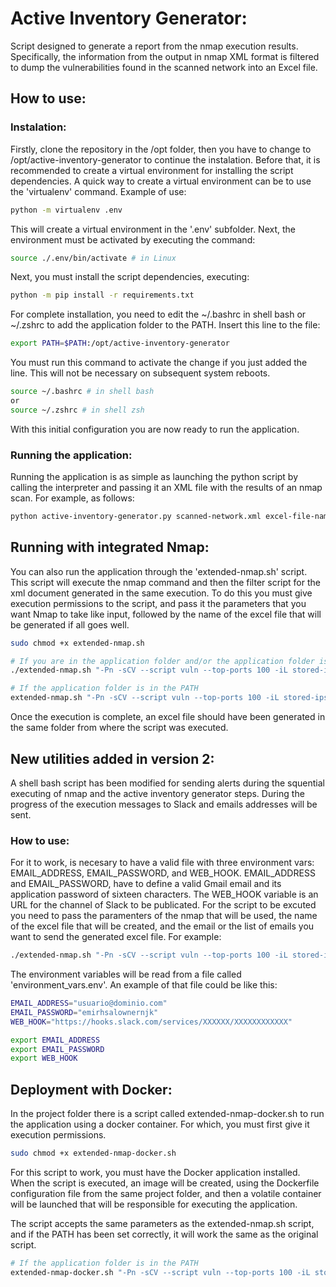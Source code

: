 # Active Inventory Generator:
Script designed to generate a report from the nmap execution results. Specifically, the information from the output in nmap XML format is filtered to dump the vulnerabilities found in the scanned network into an Excel file.

## How to use:
### Instalation:
Firstly, clone the repository in the /opt folder, then you have to change to /opt/active-inventory-generator to continue the instalation. Before that, it is recommended to create a virtual environment for installing the script dependencies. A quick way to create a virtual environment can be to use the 'virtualenv' command. Example of use:

```bash
python -m virtualenv .env
```

This will create a virtual environment in the '.env' subfolder. Next, the environment must be activated by executing the command:

```bash
source ./.env/bin/activate # in Linux
```

Next, you must install the script dependencies, executing:

```bash
python -m pip install -r requirements.txt
```

For complete installation, you need to edit the ~/.bashrc in shell bash or ~/.zshrc to add the application folder to the PATH. Insert this line to the file:

```bash
export PATH=$PATH:/opt/active-inventory-generator
```

You must run this command to activate the change if you just added the line. This will not be necessary on subsequent system reboots.

```bash
source ~/.bashrc # in shell bash
or
source ~/.zshrc # in shell zsh
```

With this initial configuration you are now ready to run the application.

### Running the application:

Running the application is as simple as launching the python script by calling the interpreter and passing it an XML file with the results of an nmap scan. For example, as follows:

```bash
python active-inventory-generator.py scanned-network.xml excel-file-name.xlsx
```
## Running with integrated Nmap:

You can also run the application through the 'extended-nmap.sh' script. This script will execute the nmap command and then the filter script for the xml document generated in the same execution. To do this you must give execution permissions to the script, and pass it the parameters that you want Nmap to take like input, followed by the name of the excel file that will be generated if all goes well.

```bash
sudo chmod +x extended-nmap.sh

# If you are in the application folder and/or the application folder is not in the PATH
./extended-nmap.sh "-Pn -sCV --script vuln --top-ports 100 -iL stored-ips" excel-file-name.xlsx

# If the application folder is in the PATH
extended-nmap.sh "-Pn -sCV --script vuln --top-ports 100 -iL stored-ips" excel-file-name.xlsx
```

Once the execution is complete, an excel file should have been generated in the same folder from where the script was executed.

## New utilities added in version 2:

A shell bash script has been modified for sending alerts during the squential executing of nmap and the active inventory generator steps. During the progress of the execution messages to Slack and emails addresses will be sent.

### How to use:

For it to work, is necesary to have a valid file with three environment vars: EMAIL_ADDRESS, EMAIL_PASSWORD, and WEB_HOOK. EMAIL_ADDRESS and EMAIL_PASSWORD, have to define a valid Gmail email and its application password of sixteen characters. The WEB_HOOK variable is an URL for the channel of Slack to be publicated. For the script to be excuted you need to pass the paramenters of the nmap that will be used, the name of the excel file that will be created, and the email or the list of emails you want to send the generated excel file. For example:

```bash
./extended-nmap.sh "-Pn -sCV --script vuln --top-ports 100 -iL stored-ips" excel-file-name.xlsx recipient1@domain.com,recipient2@domain.com,recipient3@domain.com
```

The environment variables will be read from a file called 'environment_vars.env'. An example of that file could be like this:

```bash
EMAIL_ADDRESS="usuario@dominio.com"
EMAIL_PASSWORD="emirhsalownernjk"
WEB_HOOK="https://hooks.slack.com/services/XXXXXX/XXXXXXXXXXXX" 

export EMAIL_ADDRESS
export EMAIL_PASSWORD
export WEB_HOOK
```

## Deployment with Docker:

In the project folder there is a script called extended-nmap-docker.sh to run the application using a docker container. For which, you must first give it execution permissions.

```bash
sudo chmod +x extended-nmap-docker.sh
```

For this script to work, you must have the Docker application installed. When the script is executed, an image will be created, using the Dockerfile configuration file from the same project folder, and then a volatile container will be launched that will be responsible for executing the application.

The script accepts the same parameters as the extended-nmap.sh script, and if the PATH has been set correctly, it will work the same as the original script.

```bash
# If the application folder is in the PATH
extended-nmap-docker.sh "-Pn -sCV --script vuln --top-ports 100 -iL stored-ips" excel-file-name.xlsx recipient1@domain.com,recipient2@domain.com,recipient3@domain.com
```